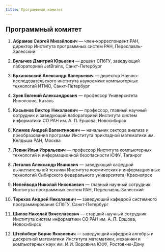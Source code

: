 ```yaml
---
title: Программный комитет
---
```


## Программный комитет

1. **Абрамов Сергей Михайлович** — член-корреспондент РАН, директор Института программных систем РАН, Переславль-Залесский

2. **Булычев Дмитрий Юрьевич** — доцент СПбГУ, заведующий лабораторией JetBrains, Санкт-Петербург

3. **Бухановский Александр Валерьевич** —  директор Научно-исследовательского института наукоемких компьютерных технологий ИТМО, Санкт-Петербург

4. **Зуев Евгений Александрович** — профессор Университета Иннополис, Казань

5. **Касьянов Виктор Николаевич** — профессор, главный научный сотрудник и заведующий лабораторией Института систем информатики СО РАН им. А. П. Ершова, Новосибирск

6. **Климов Андрей Валентинович** — начальник сектора анализа и преобразования программ
Института прикладной математики им. Келдыша РАН, Москва

7. **Левин Илья Изральевич** — профессор Института компьютерных технологий и информационной безопасности ЮФУ, Таганрог

8. **Легалов Александр Иванович** —  заведующий кафедрой вычислительной техники Института космических и информационных технологий Сибирского федерального университета, Красноярск

9. **Непейвода Николай Николаевич**  —  главный научный сотрудник Института программных систем РАН, Переславль-Залесский

10. **Терехов Андрей Николаевич** — заведующий кафедрой системного программирования СПбГУ, Санкт-Петербург

11. **Шилов Николай Вячеславович** — старший научный сотрудник Института систем информатики СО РАН им. А. П. Ершова, Новосибирск

12. **Штейнберг Борис Яковлевич** — заведующий кафедрой алгебры и дискретной математики Института математики, механики и компьютерных наук им. И.И. Воровича ЮФУ, Ростов-на-Дону
